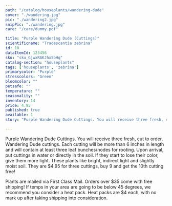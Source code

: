 ```yaml
---
path: "/catalog/houseplants/wandering-dude"
cover: "./wandering.jpg"
pic: "./wandering2.jpg"
snipPic: "./wandering.jpg"
care: "/care/dummy.pdf"

title: "Purple Wandering Dude (Cuttings)"
scientificname: "Tradescantia zebrina"
id: 10 
dataItemId: 123456
sku: "sku_GjwxRAKJhx5bHq"
catalog-section: "houseplants"
tags: ['houseplants', 'zebrina']
primarycolor: "Purple"
stresscolors: "Green"
bloomcolor: ""
petsafe: ""
temperature: ""
seasonality: ""
inventory: 14
price: 4.95
published: true
available: 1
story: "Purple Wandering Dude Cuttings. You will receive three fresh, cut to order, Wandering Dude cuttings. Each cutting will be more than 6 inches in length and will contain at least three leaf bunches/nodes for rooting."

---
```

Purple Wandering Dude Cuttings. You will receive three fresh, cut to order, Wandering Dude cuttings. Each cutting will be more than 6 inches in length and will contain at least three leaf bunches/nodes for rooting. Upon arrival, put cuttings in water or directly in the soil. If they start to lose their color, give them more light. These plants like bright, indirect light and slightly moist soil. They are $4.95 for three cuttings, buy 9 and get the 10th cutting free!

Plants are mailed via First Class Mail. Orders over $35 come with free shipping! If temps in your area are going to be below 45 degrees, we recommend you consider a heat pack. Heat packs are $4 each, with no mark up after taking shipping into consideration.